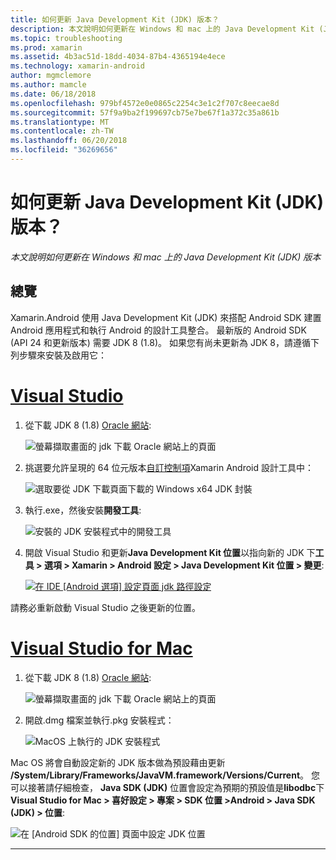 ```yaml
---
title: 如何更新 Java Development Kit (JDK) 版本？
description: 本文說明如何更新在 Windows 和 mac 上的 Java Development Kit (JDK) 版本
ms.topic: troubleshooting
ms.prod: xamarin
ms.assetid: 4b3ac51d-18dd-4034-87b4-4365194e4ece
ms.technology: xamarin-android
author: mgmclemore
ms.author: mamcle
ms.date: 06/18/2018
ms.openlocfilehash: 979bf4572e0e0865c2254c3e1c2f707c8eecae8d
ms.sourcegitcommit: 57f9a9ba2f199697cb75e7be67f1a372c35a861b
ms.translationtype: MT
ms.contentlocale: zh-TW
ms.lasthandoff: 06/20/2018
ms.locfileid: "36269656"
---
```

# <a name="how-do-i-update-the-java-development-kit-jdk-version"></a>如何更新 Java Development Kit (JDK) 版本？

_本文說明如何更新在 Windows 和 mac 上的 Java Development Kit (JDK) 版本_

## <a name="overview"></a>總覽

Xamarin.Android 使用 Java Development Kit (JDK) 來搭配 Android SDK 建置 Android 應用程式和執行 Android 的設計工具整合。 最新版的 Android SDK (API 24 和更新版本) 需要 JDK 8 (1.8)。 如果您有尚未更新為 JDK 8，請遵循下列步驟來安裝及啟用它：

# <a name="visual-studiotabvswin"></a>[Visual Studio](#tab/vswin)

1.  從下載 JDK 8 (1.8) [Oracle 網站](http://www.oracle.com/technetwork/java/javase/downloads/index.html):

    ![螢幕擷取畫面的 jdk 下載 Oracle 網站上的頁面](update-jdk-images/image1.png)

2.  挑選要允許呈現的 64 位元版本[自訂控制項](https://developer.xamarin.com/releases/vs/xamarin.vs_4/xamarin.vs_4.2/#androiddesignercustomcontrols)Xamarin Android 設計工具中：

    ![選取要從 JDK 下載頁面下載的 Windows x64 JDK 封裝](update-jdk-images/image2.png)

3.  執行.exe，然後安裝**開發工具**:

    ![安裝的 JDK 安裝程式中的開發工具](update-jdk-images/image3.png)

4.  開啟 Visual Studio 和更新**Java Development Kit 位置**以指向新的 JDK 下**工具 > 選項 > Xamarin > Android 設定 > Java Development Kit 位置 > 變更**:

    [![在 IDE [Android 選項] 設定頁面 jdk 路徑設定](update-jdk-images/image4-sml.png)](update-jdk-images/image4.png#lightbox)

請務必重新啟動 Visual Studio 之後更新的位置。

# <a name="visual-studio-for-mactabvsmac"></a>[Visual Studio for Mac](#tab/vsmac)

1.  從下載 JDK 8 (1.8) [Oracle 網站](http://www.oracle.com/technetwork/java/javase/downloads/index.html):

    ![螢幕擷取畫面的 jdk 下載 Oracle 網站上的頁面](update-jdk-images/image1.png)

2.  開啟.dmg 檔案並執行.pkg 安裝程式：

    ![MacOS 上執行的 JDK 安裝程式](update-jdk-images/image5.png)

Mac OS 將會自動設定新的 JDK 版本做為預設藉由更新 **/System/Library/Frameworks/JavaVM.framework/Versions/Current**。 您可以接著請仔細檢查， **Java SDK (JDK)** 位置會設定為預期的預設值是**libodbc**下**Visual Studio for Mac > 喜好設定 > 專案 > SDK 位置 >Android > Java SDK (JDK) > 位置**:

![在 [Android SDK 的位置] 頁面中設定 JDK 位置](update-jdk-images/image6.png)

-----

